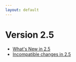 ```yaml
---
layout: default
---
```

Version 2.5
===========

- [What's New in 2.5](NewFeatures25.md)
- [Incompatible changes in 2.5](UpgradingChanges25.md)
